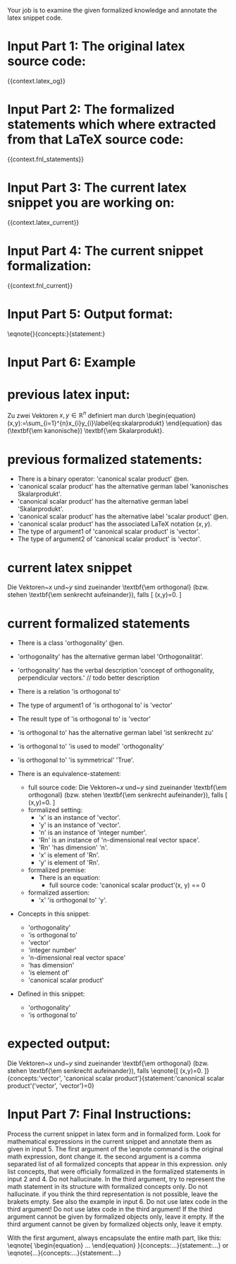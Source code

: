 Your job is to examine the given formalized knowledge and annotate the latex snippet code.


# Input Part 1: The original latex source code:

{{context.latex_og}}

# Input Part 2: The formalized statements which where extracted from that LaTeX source code:

{{context.fnl_statements}}


# Input Part 3: The current latex snippet you are working on:

{{context.latex_current}}

# Input Part 4: The current snippet formalization:

{{context.fnl_current}}

# Input Part 5: Output format:

\eqnote{<original math code>}{concepts:<list of formalized entities in equation>}{statement:<formalized math code>}

# Input Part 6: Example

# previous latex input:
Zu zwei Vektoren $x,y\in{\mathbb{R}}^{n}$ definiert man durch
\begin{equation}
(x,y):=\sum_{i=1}^{n}x_{i}y_{i}\label{eq:skalarprodukt}
\end{equation}
das (\textbf{\em kanonische}) \textbf{\em Skalarprodukt}.

# previous formalized statements:
- There is a binary operator: 'canonical scalar product' @en.
- 'canonical scalar product' has the alternative german label 'kanonisches Skalarprodukt'.
- 'canonical scalar product' has the alternative german label 'Skalarprodukt'.
- 'canonical scalar product' has the alternative label 'scalar product' @en.
- 'canonical scalar product' has the associated LaTeX notation $(x,y)$.
- The type of argument1 of 'canonical scalar product' is 'vector'.
- The type of argument2 of 'canonical scalar product' is 'vector'.

# current latex snippet
Die Vektoren~$x$ und~$y$ sind zueinander \textbf{\em orthogonal} (bzw.
stehen \textbf{\em senkrecht aufeinander}), falls
\[
(x,y)=0.
\]

# current formalized statements
- There is a class 'orthogonality' @en.
- 'orthogonality' has the alternative german label 'Orthogonalität'.
- 'orthogonality' has the verbal description 'concept of orthogonality, perpendicular vectors.' // todo better description
- There is a relation 'is orthogonal to'
- The type of argument1 of 'is orthogonal to' is 'vector'
- The result type of 'is orthogonal to' is 'vector'
- 'is orthogonal to' has the alternative german label 'ist senkrecht zu'
- 'is orthogonal to' 'is used to model' 'orthogonality'
- 'is orthogonal to' 'is symmetrical' 'True'.
- There is an equivalence-statement:
    - full source code: Die Vektoren~$x$ und~$y$ sind zueinander \textbf{\em orthogonal} (bzw. stehen \textbf{\em senkrecht aufeinander}), falls \[ (x,y)=0. \]
    - formalized setting:
        - 'x' is an instance of 'vector'.
        - 'y' is an instance of 'vector'.
        - 'n' is an instance of 'integer number'.
        - 'Rn' is an instance of 'n-dimensional real vector space'.
        - 'Rn' 'has dimension' 'n'.
        - 'x' is element of 'Rn'.
        - 'y' is element of 'Rn'.
    - formalized premise:
        - There is an equation:
            - full source code: 'canonical scalar product'(x, y) == 0
    - formalized assertion:
        - 'x' 'is orthogonal to' 'y'.


- Concepts in this snippet:
    - 'orthogonality'
    - 'is orthogonal to'
    - 'vector'
    - 'integer number'
    - 'n-dimensional real vector space'
    - 'has dimension'
    - 'is element of'
    - 'canonical scalar product'
- Defined in this snippet:
    - 'orthogonality'
    - 'is orthogonal to'

# expected output:
Die Vektoren~$x$ und~$y$ sind zueinander \textbf{\em orthogonal} (bzw.
stehen \textbf{\em senkrecht aufeinander}), falls
\eqnote{\[
(x,y)=0.
\]}{concepts:'vector', 'canonical scalar product'}{statement:'canonical scalar product'('vector', 'vector')=0}


# Input Part 7: Final Instructions:

Process the current snippet in latex form and in formalized form. Look for mathematical expressions in the current snippet and annotate them as given in input 5. The first argument of the \eqnote command is the original math expression, dont change it. the second argument is a comma separated list of all formalized concepts that appear in this expression. only list concepts, that were officially formalized in the formalized statements in input 2 and 4. Do not hallucinate. In the third argument, try to represent the math statement in its structure with formalized concepts only. Do not hallucinate. if you think the third representation is not possible, leave the brakets empty. See also the example in input 6.
Do not use latex code in the third argument!
Do not use latex code in the third argument!
If the third argument cannot be given by formalized objects only, leave it empty.
If the third argument cannot be given by formalized objects only, leave it empty.

With the first argument, always encapsulate the entire math part, like this:
\eqnote{
    \begin{equation}
        ...
    \end{equation}
}{concepts:...}{statement:...}
or
\eqnote{$...$}{concepts:...}{statement:...}


